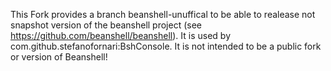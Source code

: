 This Fork provides a branch beanshell-unuffical to be able to realease not snapshot version of the beanshell project (see https://github.com/beanshell/beanshell). It is used by com.github.stefanofornari:BshConsole. It is not intended to be a public fork or version of Beanshell!

